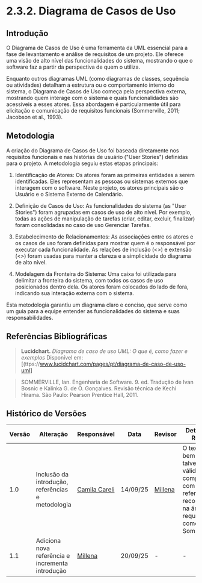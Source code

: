 # 2.3.2. Diagrama de Casos de Uso

## Introdução
O Diagrama de Casos de Uso é uma ferramenta da UML essencial para a fase de levantamento e análise de requisitos de um projeto. Ele oferece uma visão de alto nível das funcionalidades do sistema, mostrando o que o software faz a partir da perspectiva de quem o utiliza.

Enquanto outros diagramas UML (como diagramas de classes, sequência ou atividades) detalham a estrutura ou o comportamento interno do sistema, o Diagrama de Casos de Uso começa pela perspectiva externa, mostrando quem interage com o sistema e quais funcionalidades são acessíveis a esses atores. Essa abordagem é particularmente útil para elicitação e comunicação de requisitos funcionais (Sommerville, 2011; Jacobson et al., 1993).

## Metodologia
A criação do Diagrama de Casos de Uso foi baseada diretamente nos requisitos funcionais e nas histórias de usuário ("User Stories") definidas para o projeto. A metodologia seguiu estas etapas principais:

1. Identificação de Atores: Os atores foram as primeiras entidades a serem identificadas. Eles representam as pessoas ou sistemas externos que interagem com o software. Neste projeto, os atores principais são o Usuário e o Sistema Externo de Calendário.

2. Definição de Casos de Uso: As funcionalidades do sistema (as "User Stories") foram agrupadas em casos de uso de alto nível. Por exemplo, todas as ações de manipulação de tarefas (criar, editar, excluir, finalizar) foram consolidadas no caso de uso Gerenciar Tarefas.

3. Estabelecimento de Relacionamentos: As associações entre os atores e os casos de uso foram definidas para mostrar quem é o responsável por executar cada funcionalidade. As relações de inclusão (<<include>>) e extensão (<<extend>>) foram usadas para manter a clareza e a simplicidade do diagrama de alto nível.

4. Modelagem da Fronteira do Sistema: Uma caixa foi utilizada para delimitar a fronteira do sistema, com todos os casos de uso posicionados dentro dela. Os atores foram colocados do lado de fora, indicando sua interação externa com o sistema.

Esta metodologia garantiu um diagrama claro e conciso, que serve como um guia para a equipe entender as funcionalidades do sistema e suas responsabilidades.

## Referências Bibliográficas

> **Lucidchart.** *Diagrama de caso de uso UML: O que é, como fazer e exemplos* Disponível em: [(ttps://www.lucidchart.com/pages/pt/diagrama-de-caso-de-uso-uml]

> SOMMERVILLE, Ian. Engenharia de Software. 9. ed. Tradução de Ivan Bosnic e Kalinka G. de O. Gonçalves. Revisão técnica de Kechi Hirama. São Paulo: Pearson Prentice Hall, 2011.

## Histórico de Versões

| Versão | Alteração | Responsável | Data | Revisor |  Detalhes da Revisão | Data da Revisão |
|--------|-----------|-------------|------|---------|----------------------|-----------------|
| 1.0 | Inclusão da introdução, referências e metodologia | [Camila Careli](https://github.com/SEUGITHUB) | 14/09/25 | [Millena](https://github.com/MillenaQueiroz) | O texto ficou bem coerente, talvez seja válido complementar com referências reconhecidas na área de requisitos, como o Sommerville | 20/09/25 |
| 1.1 | Adiciona nova referência e incrementa introdução | [Millena](https://github.com/MillenaQueiroz) | 20/09/25 | - | - | - |